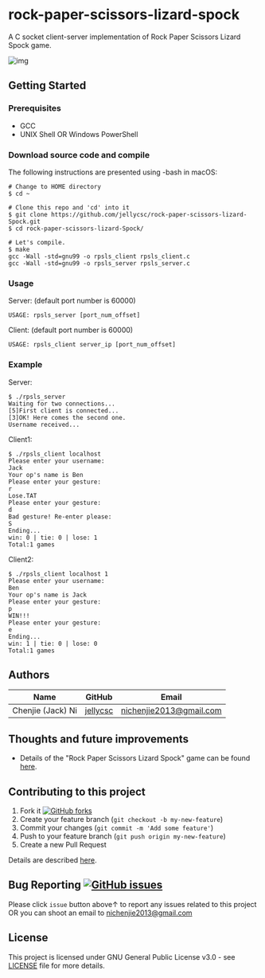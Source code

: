 # rock-paper-scissors-lizard-spock
A C socket client-server implementation of Rock Paper Scissors Lizard Spock game.

![img](http://www.samkass.com/theories/RPSSL.gif)

## Getting Started

### Prerequisites

* GCC
* UNIX Shell OR Windows PowerShell

### Download source code and compile
The following instructions are presented using -bash in macOS:
```
# Change to HOME directory
$ cd ~

# Clone this repo and 'cd' into it
$ git clone https://github.com/jellycsc/rock-paper-scissors-lizard-Spock.git
$ cd rock-paper-scissors-lizard-Spock/

# Let's compile.
$ make
gcc -Wall -std=gnu99 -o rpsls_client rpsls_client.c
gcc -Wall -std=gnu99 -o rpsls_server rpsls_server.c
```

### Usage
Server: (default port number is 60000)
```
USAGE: rpsls_server [port_num_offset]
```

Client: (default port number is 60000)
```
USAGE: rpsls_client server_ip [port_num_offset]
```

### Example
Server:
```
$ ./rpsls_server 
Waiting for two connections...
[5]First client is connected...
[3]OK! Here comes the second one.
Username received...
```

Client1:
```
$ ./rpsls_client localhost
Please enter your username:
Jack
Your op's name is Ben
Please enter your gesture:
r
Lose.TAT
Please enter your gesture:
d
Bad gesture! Re-enter please:
S
Ending...
win: 0 | tie: 0 | lose: 1
Total:1 games
```

Client2:
```
$ ./rpsls_client localhost 1
Please enter your username:
Ben
Your op's name is Jack
Please enter your gesture:
p
WIN!!!
Please enter your gesture:
e
Ending...
win: 1 | tie: 0 | lose: 0
Total:1 games
```

## Authors

| Name                    | GitHub                                     | Email
| ----------------------- | ------------------------------------------ | -------------------------
| Chenjie (Jack) Ni       | [jellycsc](https://github.com/jellycsc)    | nichenjie2013@gmail.com

## Thoughts and future improvements

* Details of the "Rock Paper Scissors Lizard Spock" game can be found [here](http://bigbangtheory.wikia.com/wiki/Rock_Paper_Scissors_Lizard_Spock).

## Contributing to this project

1. Fork it [![GitHub forks](https://img.shields.io/github/forks/jellycsc/rock-paper-scissors-lizard-Spock.svg?style=social&label=Fork&maxAge=2592000)](https://github.com/jellycsc/rock-paper-scissors-lizard-Spock/fork)
2. Create your feature branch (`git checkout -b my-new-feature`)
3. Commit your changes (`git commit -m 'Add some feature'`)
4. Push to your feature branch (`git push origin my-new-feature`)
5. Create a new Pull Request

Details are described [here](https://git-scm.com/book/en/v2/GitHub-Contributing-to-a-Project).

## Bug Reporting [![GitHub issues](https://img.shields.io/github/issues/jellycsc/rock-paper-scissors-lizard-Spock.svg)](https://github.com/jellycsc/rock-paper-scissors-lizard-Spock/issues/)

Please click `issue` button above↑ to report any issues related to this project  
OR you can shoot an email to <nichenjie2013@gmail.com>

## License
This project is licensed under GNU General Public License v3.0 - see [LICENSE](LICENSE) file for more details.
